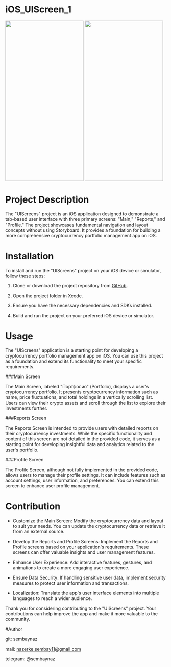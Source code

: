 # iOS_UIScreen_1

<img width = "245" height = "500" src = "https://github.com/sembaynaz/iOS_UIScreen_1/assets/96616194/3aa0760d-7feb-4046-9c4a-0fbe12b50eca">
<img width = "245" height = "500" src = "https://github.com/sembaynaz/iOS_UIScreen_1/assets/96616194/454ce46e-5220-4424-a982-2ec003ecd609">

# Project Description

The "UIScreens" project is an iOS application designed to demonstrate a tab-based user interface with three primary screens: "Main," "Reports," and "Profile." The project showcases fundamental navigation and layout concepts without using Storyboard. It provides a foundation for building a more comprehensive cryptocurrency portfolio management app on iOS.

# Installation

To install and run the "UIScreens" project on your iOS device or simulator, follow these steps:

1. Clone or download the project repository from [GitHub](https://github.com/your-github-repo-link).

2. Open the project folder in Xcode.

3. Ensure you have the necessary dependencies and SDKs installed.

4. Build and run the project on your preferred iOS device or simulator.

# Usage

The "UIScreens" application is a starting point for developing a cryptocurrency portfolio management app on iOS. You can use this project as a foundation and extend its functionality to meet your specific requirements.

###Main Screen

The Main Screen, labeled "Портфолио" (Portfolio), displays a user's cryptocurrency portfolio. It presents cryptocurrency information such as name, price fluctuations, and total holdings in a vertically scrolling list. Users can view their crypto assets and scroll through the list to explore their investments further.

###Reports Screen

The Reports Screen is intended to provide users with detailed reports on their cryptocurrency investments. While the specific functionality and content of this screen are not detailed in the provided code, it serves as a starting point for developing insightful data and analytics related to the user's portfolio.

###Profile Screen

The Profile Screen, although not fully implemented in the provided code, allows users to manage their profile settings. It can include features such as account settings, user information, and preferences. You can extend this screen to enhance user profile management.

# Contribution
- Customize the Main Screen: Modify the cryptocurrency data and layout to suit your needs. You can update the cryptocurrency data or retrieve it from an external source.

- Develop the Reports and Profile Screens: Implement the Reports and Profile screens based on your application's requirements. These screens can offer valuable insights and user management features.

- Enhance User Experience: Add interactive features, gestures, and animations to create a more engaging user experience.

- Ensure Data Security: If handling sensitive user data, implement security measures to protect user information and transactions.

- Localization: Translate the app's user interface elements into multiple languages to reach a wider audience.

Thank you for considering contributing to the "UIScreens" project. Your contributions can help improve the app and make it more valuable to the community.


#Author

git: sembaynaz

mail: nazerke.sembay11@gmail.com

telegram: @sembaynaz
